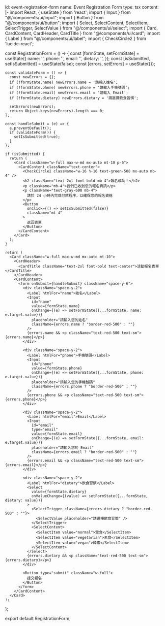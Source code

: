 id: event-registration-form
name: Event Registration Form
type: tsx
content: |-
  import React, { useState } from 'react';
  import { Input } from "@/components/ui/input";
  import { Button } from "@/components/ui/button";
  import { Select, SelectContent, SelectItem, SelectTrigger, SelectValue } from "@/components/ui/select";
  import { Card, CardContent, CardHeader, CardTitle } from "@/components/ui/card";
  import { Label } from "@/components/ui/label";
  import { CheckCircle2 } from 'lucide-react';

  const RegistrationForm = () => {
    const [formState, setFormState] = useState({
      name: '',
      phone: '',
      email: '',
      dietary: '',
    });
    const [isSubmitted, setIsSubmitted] = useState(false);
    const [errors, setErrors] = useState({});

    const validateForm = () => {
      const newErrors = {};
      if (!formState.name) newErrors.name = '請輸入姓名';
      if (!formState.phone) newErrors.phone = '請輸入手機號碼';
      if (!formState.email) newErrors.email = '請輸入 Email';
      if (!formState.dietary) newErrors.dietary = '請選擇飲食習慣';
      
      setErrors(newErrors);
      return Object.keys(newErrors).length === 0;
    };

    const handleSubmit = (e) => {
      e.preventDefault();
      if (validateForm()) {
        setIsSubmitted(true);
      }
    };

    if (isSubmitted) {
      return (
        <Card className="w-full max-w-md mx-auto mt-10 p-6">
          <CardContent className="text-center">
            <CheckCircle2 className="w-16 h-16 text-green-500 mx-auto mb-4" />
            <h2 className="text-2xl font-bold mb-4">報名成功！</h2>
            <p className="mb-4">我們已收到您的報名資訊</p>
            <p className="text-gray-600 mb-4">
              請於 24 小時內完成付款程序，以確保您的報名資格
            </p>
            <Button 
              onClick={() => setIsSubmitted(false)}
              className="mt-4"
            >
              返回表單
            </Button>
          </CardContent>
        </Card>
      );
    }

    return (
      <Card className="w-full max-w-md mx-auto mt-10">
        <CardHeader>
          <CardTitle className="text-2xl font-bold text-center">活動報名表單</CardTitle>
        </CardHeader>
        <CardContent>
          <form onSubmit={handleSubmit} className="space-y-6">
            <div className="space-y-2">
              <Label htmlFor="name">姓名</Label>
              <Input
                id="name"
                value={formState.name}
                onChange={(e) => setFormState({...formState, name: e.target.value})}
                placeholder="請輸入您的姓名"
                className={errors.name ? "border-red-500" : ""}
              />
              {errors.name && <p className="text-red-500 text-sm">{errors.name}</p>}
            </div>

            <div className="space-y-2">
              <Label htmlFor="phone">手機號碼</Label>
              <Input
                id="phone"
                value={formState.phone}
                onChange={(e) => setFormState({...formState, phone: e.target.value})}
                placeholder="請輸入您的手機號碼"
                className={errors.phone ? "border-red-500" : ""}
              />
              {errors.phone && <p className="text-red-500 text-sm">{errors.phone}</p>}
            </div>

            <div className="space-y-2">
              <Label htmlFor="email">Email</Label>
              <Input
                id="email"
                type="email"
                value={formState.email}
                onChange={(e) => setFormState({...formState, email: e.target.value})}
                placeholder="請輸入您的 Email"
                className={errors.email ? "border-red-500" : ""}
              />
              {errors.email && <p className="text-red-500 text-sm">{errors.email}</p>}
            </div>

            <div className="space-y-2">
              <Label htmlFor="dietary">飲食習慣</Label>
              <Select
                value={formState.dietary}
                onValueChange={(value) => setFormState({...formState, dietary: value})}
              >
                <SelectTrigger className={errors.dietary ? "border-red-500" : ""}>
                  <SelectValue placeholder="請選擇飲食習慣" />
                </SelectTrigger>
                <SelectContent>
                  <SelectItem value="normal">葷食</SelectItem>
                  <SelectItem value="vegetarian">素食</SelectItem>
                  <SelectItem value="vegan">純素</SelectItem>
                </SelectContent>
              </Select>
              {errors.dietary && <p className="text-red-500 text-sm">{errors.dietary}</p>}
            </div>

            <Button type="submit" className="w-full">
              提交報名
            </Button>
          </form>
        </CardContent>
      </Card>
    );
  };

  export default RegistrationForm;
